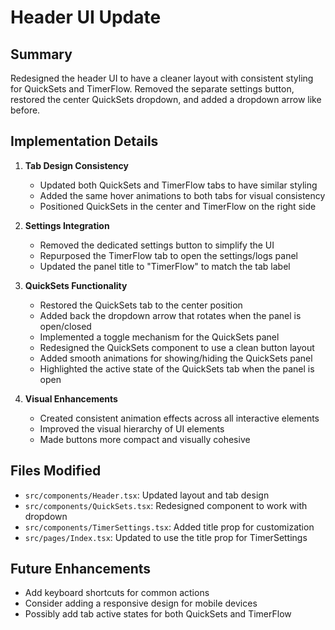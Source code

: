 # Header UI Update

## Summary
Redesigned the header UI to have a cleaner layout with consistent styling for QuickSets and TimerFlow. Removed the separate settings button, restored the center QuickSets dropdown, and added a dropdown arrow like before.

## Implementation Details

1. **Tab Design Consistency**
   - Updated both QuickSets and TimerFlow tabs to have similar styling
   - Added the same hover animations to both tabs for visual consistency
   - Positioned QuickSets in the center and TimerFlow on the right side

2. **Settings Integration**
   - Removed the dedicated settings button to simplify the UI
   - Repurposed the TimerFlow tab to open the settings/logs panel
   - Updated the panel title to "TimerFlow" to match the tab label

3. **QuickSets Functionality**
   - Restored the QuickSets tab to the center position
   - Added back the dropdown arrow that rotates when the panel is open/closed
   - Implemented a toggle mechanism for the QuickSets panel
   - Redesigned the QuickSets component to use a clean button layout
   - Added smooth animations for showing/hiding the QuickSets panel
   - Highlighted the active state of the QuickSets tab when the panel is open

4. **Visual Enhancements**
   - Created consistent animation effects across all interactive elements
   - Improved the visual hierarchy of UI elements
   - Made buttons more compact and visually cohesive

## Files Modified
- `src/components/Header.tsx`: Updated layout and tab design
- `src/components/QuickSets.tsx`: Redesigned component to work with dropdown
- `src/components/TimerSettings.tsx`: Added title prop for customization
- `src/pages/Index.tsx`: Updated to use the title prop for TimerSettings

## Future Enhancements
- Add keyboard shortcuts for common actions
- Consider adding a responsive design for mobile devices
- Possibly add tab active states for both QuickSets and TimerFlow 